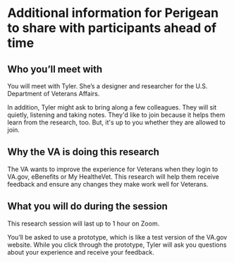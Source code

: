 # Additional information for Perigean to share with participants ahead of time

## Who you’ll meet with

You will meet with Tyler. She’s a designer and researcher for the U.S. Department of Veterans Affairs.

In addition, Tyler might ask to bring along a few colleagues. They will sit quietly, listening and taking notes. They'd like to join because it helps them learn from the research, too. But, it's up to you whether they are allowed to join.

## Why the VA is doing this research

The VA wants to improve the experience for Veterans when they login to VA.gov, eBenefits or My HealtheVet. This research will help them receive feedback and ensure any changes they make work well for Veterans.

## What you will do during the session

This research session will last up to 1 hour on Zoom. 

You’ll be asked to use a prototype, which is like a test version of the VA.gov website. While you click through the prototype, Tyler will ask you questions about your experience and receive your feedback.
